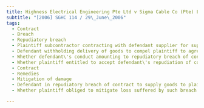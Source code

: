 ```yaml
---
title: Highness Electrical Engineering Pte Ltd v Sigma Cable Co (Pte) Ltd 
subtitle: "[2006] SGHC 114 / 29\_June\_2006"
tags:
  - Contract
  - Breach
  - Repudiatory breach
  - Plaintiff subcontractor contracting with defendant supplier for supply of goods at fixed prices and on dates determined by plaintiff
  - Defendant withholding delivery of goods to compel plaintiff to agree to increases in prices of goods such that delivery of goods delayed
  - Whether defendant\'s conduct amounting to repudiatory breach of contract
  - Whether plaintiff entitled to accept defendant\'s repudiation of contract
  - Contract
  - Remedies
  - Mitigation of damage
  - Defendant in repudiatory breach of contract to supply goods to plaintiff
  - Whether plaintiff obliged to mitigate loss suffered by such breach by accepting defendant\'s offer to continue to supply goods at original contractual prices

---
```



